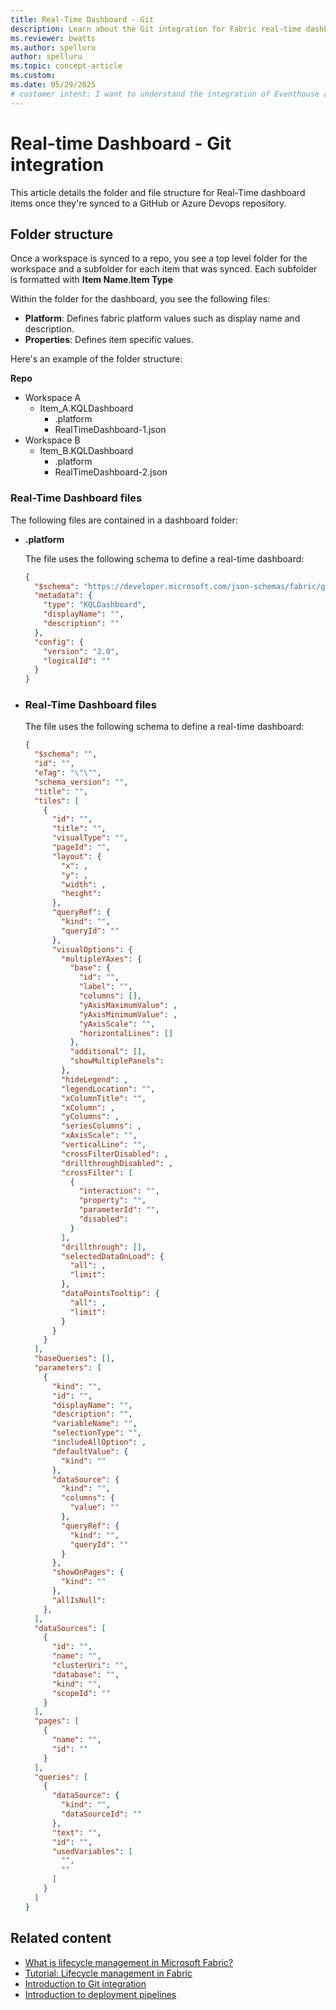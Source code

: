 ```yaml
---
title: Real-Time Dashboard - Git
description: Learn about the Git integration for Fabric real-time dashboards. 
ms.reviewer: bwatts
ms.author: spelluru
author: spelluru
ms.topic: concept-article
ms.custom:
ms.date: 05/29/2025
# customer intent: I want to understand the integration of Eventhouse and KQL database with Microsoft Fabric's deployment pipelines and git, and how to configure and manage them in the ALM system.
---
```


# Real-time Dashboard - Git integration
This article details the folder and file structure for Real-Time dashboard items once they're synced to a GitHub or Azure Devops repository.

## Folder structure
Once a workspace is synced to a repo, you see a top level folder for the workspace and a subfolder for each item that was synced. Each subfolder is formatted with **Item Name**.**Item Type**

Within the folder for the dashboard, you see the following files:

- **Platform**: Defines fabric platform values such as display name and description.
- **Properties**: Defines item specific values.

Here's an example of the folder structure:

**Repo**

* Workspace A
  * Item_A.KQLDashboard
    * .platform
    * RealTimeDashboard-1.json
* Workspace B
  * Item_B.KQLDashboard
    * .platform
    * RealTimeDashboard-2.json


### Real-Time Dashboard files

The following files are contained in a dashboard folder:

- **.platform**

    The file uses the following schema to define a real-time dashboard:

    ```json
    {
      "$schema": "https://developer.microsoft.com/json-schemas/fabric/gitIntegration/platformProperties/2.0.0/schema.json",
      "metadata": {
        "type": "KQLDashboard",
        "displayName": "",
        "description": ""
      },
      "config": {
        "version": "2.0",
        "logicalId": ""
      }
    }
    ```

- ### Real-Time Dashboard files

    The file uses the following schema to define a real-time dashboard:
    
    ```json
    {
      "$schema": "",
      "id": "",
      "eTag": "\"\"",
      "schema_version": "",
      "title": "",
      "tiles": [
        {
          "id": "",
          "title": "",
          "visualType": "",
          "pageId": "",
          "layout": {
            "x": ,
            "y": ,
            "width": ,
            "height":
          },
          "queryRef": {
            "kind": "",
            "queryId": ""
          },
          "visualOptions": {
            "multipleYAxes": {
              "base": {
                "id": "",
                "label": "",
                "columns": [],
                "yAxisMaximumValue": ,
                "yAxisMinimumValue": ,
                "yAxisScale": "",
                "horizontalLines": []
              },
              "additional": [],
              "showMultiplePanels":
            },
            "hideLegend": ,
            "legendLocation": "",
            "xColumnTitle": "",
            "xColumn": ,
            "yColumns": ,
            "seriesColumns": ,
            "xAxisScale": "",
            "verticalLine": "",
            "crossFilterDisabled": ,
            "drillthroughDisabled": ,
            "crossFilter": [
              {
                "interaction": "",
                "property": "",
                "parameterId": "",
                "disabled":
              }
            ],
            "drillthrough": [],
            "selectedDataOnLoad": {
              "all": ,
              "limit":
            },
            "dataPointsTooltip": {
              "all": ,
              "limit":
            }
          }
        }
      ],
      "baseQueries": [],
      "parameters": [
        {
          "kind": "",
          "id": "",
          "displayName": "",
          "description": "",
          "variableName": "",
          "selectionType": "",
          "includeAllOption": ,
          "defaultValue": {
            "kind": ""
          },
          "dataSource": {
            "kind": "",
            "columns": {
              "value": ""
            },
            "queryRef": {
              "kind": "",
              "queryId": ""
            }
          },
          "showOnPages": {
            "kind": ""
          },
          "allIsNull":
        },
      ],
      "dataSources": [
        {
          "id": "",
          "name": "",
          "clusterUri": "",
          "database": "",
          "kind": "",
          "scopeId": ""
        }
      ],
      "pages": [
        {
          "name": "",
          "id": ""
        }
      ],
      "queries": [
        {
          "dataSource": {
            "kind": "",
            "dataSourceId": ""
          },
          "text": "",
          "id": "",
          "usedVariables": [
            "",
            ""
          ]
        }
      ]
    }
    ```

## Related content

- [What is lifecycle management in Microsoft Fabric?](../cicd/cicd-overview.md)
- [Tutorial: Lifecycle management in Fabric](../cicd/cicd-tutorial.md)
- [Introduction to Git integration](../cicd/git-integration/intro-to-git-integration.md)
- [Introduction to deployment pipelines](../cicd/deployment-pipelines/intro-to-deployment-pipelines.md)